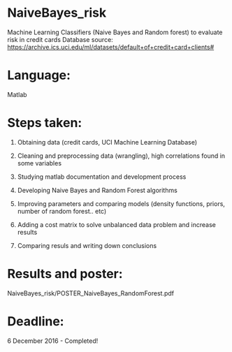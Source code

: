 # NaiveBayes_risk
Machine Learning Classifiers (Naive Bayes and Random forest) to evaluate risk in credit cards
Database source: https://archive.ics.uci.edu/ml/datasets/default+of+credit+card+clients#

# Language:
Matlab

# Steps taken:
1) Obtaining data (credit cards, UCI Machine Learning Database)

2) Cleaning and preprocessing data (wrangling), high correlations found in some variables

3) Studying matlab documentation and development process

4) Developing Naive Bayes and Random Forest algorithms

5) Improving parameters and comparing models (density functions, priors, number of random forest.. etc)

6) Adding a cost matrix to solve unbalanced data problem and increase results

7) Comparing resuls and writing down conclusions

# Results and poster: 
NaiveBayes_risk/POSTER_NaiveBayes_RandomForest.pdf

# Deadline: 
6 December 2016 - Completed!
